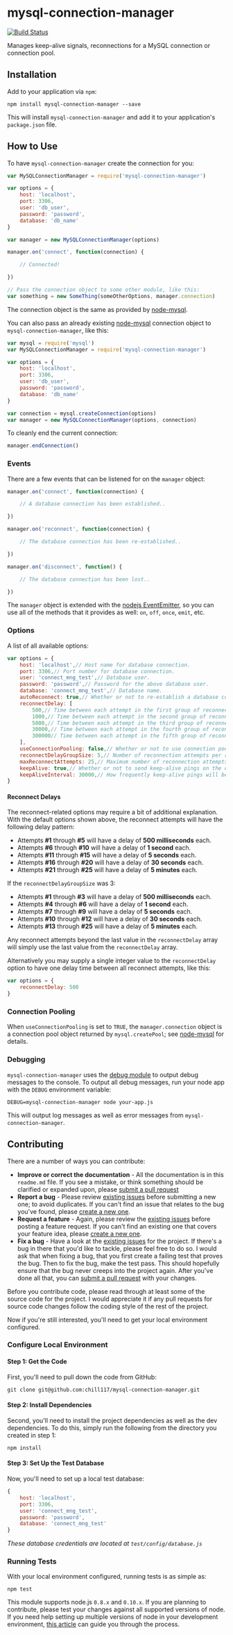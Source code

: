 # mysql-connection-manager

[![Build Status](https://travis-ci.org/chill117/mysql-connection-manager.svg?branch=master)](https://travis-ci.org/chill117/mysql-connection-manager)

Manages keep-alive signals, reconnections for a MySQL connection or connection pool.


## Installation

Add to your application via `npm`:
```
npm install mysql-connection-manager --save
```
This will install `mysql-connection-manager` and add it to your application's `package.json` file.


## How to Use

To have `mysql-connection-manager` create the connection for you:
```js
var MySQLConnectionManager = require('mysql-connection-manager')

var options = {
	host: 'localhost',
	port: 3306,
	user: 'db_user',
	password: 'password',
	database: 'db_name'
}

var manager = new MySQLConnectionManager(options)

manager.on('connect', function(connection) {

	// Connected!

})

// Pass the connection object to some other module, like this:
var something = new SomeThing(someOtherOptions, manager.connection)
```
The connection object is the same as provided by [node-mysql](https://github.com/felixge/node-mysql).

You can also pass an already existing [node-mysql](https://github.com/felixge/node-mysql) connection object to `mysql-connection-manager`, like this:
```js
var mysql = require('mysql')
var MySQLConnectionManager = require('mysql-connection-manager')

var options = {
	host: 'localhost',
	port: 3306,
	user: 'db_user',
	password: 'password',
	database: 'db_name'
}

var connection = mysql.createConnection(options)
var manager = new MySQLConnectionManager(options, connection)
```

To cleanly end the current connection:
```js
manager.endConnection()
```


### Events

There are a few events that can be listened for on the `manager` object:
```js
manager.on('connect', function(connection) {

	// A database connection has been established..

})

manager.on('reconnect', function(connection) {

	// The database connection has been re-established..

})

manager.on('disconnect', function() {

	// The database connection has been lost..

})
```
The `manager` object is extended with the [nodejs EventEmitter](http://nodejs.org/api/events.html), so you can use all of the methods that it provides as well: `on`, `off`, `once`, `emit`, etc.


### Options

A list of all available options:
```js
var options = {
	host: 'localhost',// Host name for database connection.
	port: 3306,// Port number for database connection.
	user: 'connect_mng_test',// Database user.
	password: 'password',// Password for the above database user.
	database: 'connect_mng_test',// Database name.
	autoReconnect: true,// Whether or not to re-establish a database connection after a disconnect.
	reconnectDelay: [
		500,// Time between each attempt in the first group of reconnection attempts; milliseconds.
		1000,// Time between each attempt in the second group of reconnection attempts; milliseconds.
		5000,// Time between each attempt in the third group of reconnection attempts; milliseconds.
		30000,// Time between each attempt in the fourth group of reconnection attempts; milliseconds.
		300000// Time between each attempt in the fifth group of reconnection attempts; milliseconds.
	],
	useConnectionPooling: false,// Whether or not to use connection pooling.
	reconnectDelayGroupSize: 5,// Number of reconnection attempts per reconnect delay value.
	maxReconnectAttempts: 25,// Maximum number of reconnection attempts. Set to 0 for unlimited.
	keepAlive: true,// Whether or not to send keep-alive pings on the database connection(s).
	keepAliveInterval: 30000,// How frequently keep-alive pings will be sent; milliseconds.
}
```

#### Reconnect Delays

The reconnect-related options may require a bit of additional explanation. With the default options shown above, the reconnect attempts will have the following delay pattern:

* Attempts __#1__ through __#5__ will have a delay of __500 milliseconds__ each.
* Attempts __#6__ through __#10__ will have a delay of __1 second__ each.
* Attempts __#11__ through __#15__ will have a delay of __5 seconds__ each.
* Attempts __#16__ through __#20__ will have a delay of __30 seconds__ each.
* Attempts __#21__ through __#25__ will have a delay of __5 minutes__ each.

If the `reconnectDelayGroupSize` was 3:

* Attempts __#1__ through __#3__ will have a delay of __500 milliseconds__ each.
* Attempts __#4__ through __#6__ will have a delay of __1 second__ each.
* Attempts __#7__ through __#9__ will have a delay of __5 seconds__ each.
* Attempts __#10__ through __#12__ will have a delay of __30 seconds__ each.
* Attempts __#13__ through __#25__ will have a delay of __5 minutes__ each.

Any reconnect attempts beyond the last value in the `reconnectDelay` array will simply use the last value from the `reconnectDelay` array.

Alternatively you may supply a single integer value to the `reconnectDelay` option to have one delay time between all reconnect attempts, like this:
```js
var options = {
	reconnectDelay: 500
}
```


### Connection Pooling

When `useConnectionPooling` is set to `TRUE`, the `manager.connection` object is a connection pool object returned by `mysql.createPool`; see [node-mysql](https://github.com/felixge/node-mysql#pooling-connections) for details.


### Debugging

`mysql-connection-manager` uses the [debug module](https://github.com/visionmedia/debug) to output debug messages to the console. To output all debug messages, run your node app with the `DEBUG` environment variable:
```
DEBUG=mysql-connection-manager node your-app.js
```
This will output log messages as well as error messages from `mysql-connection-manager`.


## Contributing

There are a number of ways you can contribute:

* **Improve or correct the documentation** - All the documentation is in this `readme.md` file. If you see a mistake, or think something should be clarified or expanded upon, please [submit a pull request](https://github.com/chill117/mysql-connection-manager/pulls/new)
* **Report a bug** - Please review [existing issues](https://github.com/chill117/mysql-connection-manager/issues) before submitting a new one; to avoid duplicates. If you can't find an issue that relates to the bug you've found, please [create a new one](https://github.com/chill117/mysql-connection-manager/issues).
* **Request a feature** - Again, please review the [existing issues](https://github.com/chill117/mysql-connection-manager/issues) before posting a feature request. If you can't find an existing one that covers your feature idea, please [create a new one](https://github.com/chill117/mysql-connection-manager/issues).
* **Fix a bug** - Have a look at the [existing issues](https://github.com/chill117/mysql-connection-manager/issues) for the project. If there's a bug in there that you'd like to tackle, please feel free to do so. I would ask that when fixing a bug, that you first create a failing test that proves the bug. Then to fix the bug, make the test pass. This should hopefully ensure that the bug never creeps into the project again. After you've done all that, you can [submit a pull request](https://github.com/chill117/mysql-connection-manager/pulls/new) with your changes.

Before you contribute code, please read through at least some of the source code for the project. I would appreciate it if any pull requests for source code changes follow the coding style of the rest of the project.

Now if you're still interested, you'll need to get your local environment configured.


### Configure Local Environment

#### Step 1: Get the Code

First, you'll need to pull down the code from GitHub:
```
git clone git@github.com:chill117/mysql-connection-manager.git
```

#### Step 2: Install Dependencies

Second, you'll need to install the project dependencies as well as the dev dependencies. To do this, simply run the following from the directory you created in step 1:
```
npm install
```

#### Step 3: Set Up the Test Database

Now, you'll need to set up a local test database:
```js
{
	host: 'localhost',
	port: 3306,
	user: 'connect_mng_test',
	password: 'password',
	database: 'connect_mng_test'
}
```
*These database credentials are located at `test/config/database.js`*


### Running Tests

With your local environment configured, running tests is as simple as:
```
npm test
```
This module supports node.js `0.8.x` and `0.10.x`. If you are planning to contribute, please test your changes against all supported versions of node. If you need help setting up multiple versions of node in your development environment, [this article](https://degreesofzero.com/article/how-to-install-multiple-versions-of-nodejs.html) can guide you through the process.